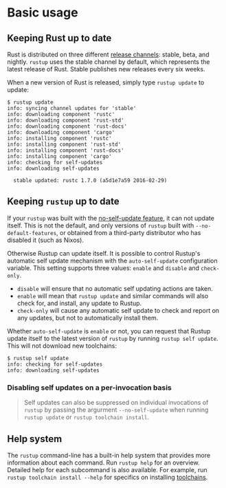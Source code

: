 # Basic usage

## Keeping Rust up to date

Rust is distributed on three different [release channels]: stable, beta, and
nightly. `rustup` uses the stable channel by default, which
represents the latest release of Rust. Stable publishes new releases every six weeks.

[release channels]: concepts/channels.md

When a new version of Rust is released, simply type `rustup update` to update:

```console
$ rustup update
info: syncing channel updates for 'stable'
info: downloading component 'rustc'
info: downloading component 'rust-std'
info: downloading component 'rust-docs'
info: downloading component 'cargo'
info: installing component 'rustc'
info: installing component 'rust-std'
info: installing component 'rust-docs'
info: installing component 'cargo'
info: checking for self-updates
info: downloading self-updates

  stable updated: rustc 1.7.0 (a5d1e7a59 2016-02-29)

```

## Keeping `rustup` up to date

If your `rustup` was built with the [no-self-update feature](https://github.com/rust-lang/rustup/blob/master/Cargo.toml#L25), it can not update
itself. This is not the default, and only versions of `rustup` built with
`--no-default-features`, or obtained from a third-party distributor who has
disabled it (such as Nixos).

Otherwise Rustup can update itself. It is possible to control Rustup's automatic
self update mechanism with the `auto-self-update` configuration variable. This
setting supports three values: `enable` and `disable` and `check-only`.

* `disable` will ensure that no automatic self updating actions are taken.
* `enable` will mean that `rustup update` and similar commands will also check for, and install, any update to Rustup.
* `check-only` will cause any automatic self update to check and report on any updates, but not to automatically install them.

Whether `auto-self-update` is `enable` or not, you can request that Rustup
update itself to the latest version of `rustup` by running `rustup self update`.
This will not download new toolchains:

```console
$ rustup self update
info: checking for self-updates
info: downloading self-updates
```

### Disabling self updates on a per-invocation basis
> Self updates can also be suppressed on individual invocations of `rustup` by
> passing the argurment `--no-self-update`  when running `rustup update` or
> `rustup toolchain install`.

## Help system

The `rustup` command-line has a built-in help system that provides more
information about each command. Run `rustup help` for an overview. Detailed
help for each subcommand is also available. For example, run `rustup toolchain
install --help` for specifics on installing [toolchains].

[toolchains]: concepts/toolchains.md

